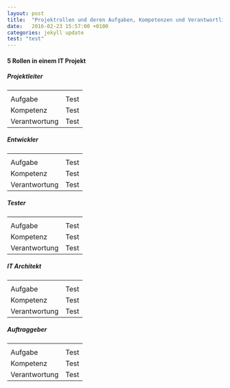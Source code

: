 ```yaml
---
layout: post
title:  "Projektrollen und deren Aufgaben, Kompetenzen und Verantwortlichkeiten"
date:   2016-02-23 15:57:00 +0100
categories: jekyll update
test: "test"
---
```

#### 5 Rollen in einem IT Projekt
##### Projektleiter
<table>
  <tr>
    <th></th>
    <th></th>
  </tr>
  <tr>
    <td>Aufgabe</td>
    <td>
      Test
    </td>
  </tr>
  <tr>
    <td>Kompetenz</td>
    <td>
      Test
    </td>
  </tr>
  <tr>
    <td>
      Verantwortung
    </td>
    <td>Test</td>
  </tr>
</table>

##### Entwickler
<table>
  <tr>
    <th></th>
    <th></th>
  </tr>
  <tr>
    <td>Aufgabe</td>
    <td>
      Test
    </td>
  </tr>
  <tr>
    <td>Kompetenz</td>
    <td>
      Test
    </td>
  </tr>
  <tr>
    <td>Verantwortung</td>
    <td>
      Test
    </td>
  </tr>
</table>

##### Tester
<table>
  <tr>
    <th></th>
    <th></th>
  </tr>
  <tr>
    <td>Aufgabe</td>
    <td>
      Test
    </td>
  </tr>
  <tr>
    <td>Kompetenz</td>
    <td>
      Test
    </td>
  </tr>
  <tr>
    <td>Verantwortung</td>
    <td>
      Test
    </td>
  </tr>
</table>

##### IT Architekt
<table>
  <tr>
    <th></th>
    <th></th>
  </tr>
  <tr>
    <td>Aufgabe</td>
    <td>
      Test
    </td>
  </tr>
  <tr>
    <td>Kompetenz</td>
    <td>
      Test
    </td>
  </tr>
  <tr>
    <td>Verantwortung</td>
    <td>
      Test
    </td>
  </tr>
</table>

##### Auftraggeber
<table>
  <tr>
    <th></th>
    <th></th>
  </tr>
  <tr>
    <td>Aufgabe</td>
    <td>
      Test
    </td>
  </tr>
  <tr>
    <td>Kompetenz</td>
    <td>
      Test
    </td>
  </tr>
  <tr>
    <td>Verantwortung</td>
    <td>
      Test
    </td>
  </tr>
</table>
